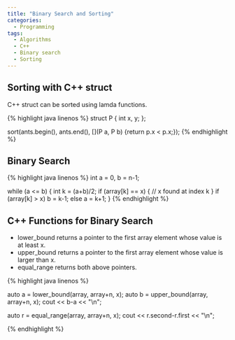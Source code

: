 ```yaml
---
title: "Binary Search and Sorting"
categories:
  - Programming
tags:
  - Algorithms
  - C++
  - Binary search
  - Sorting
---
```


## Sorting with C++ struct

C++ struct can be sorted using lamda functions.

{% highlight java linenos %}
struct P {
  int x, y;
};

sort(ants.begin(), ants.end(), [](P a, P b) {return p.x < p.x;});
{% endhighlight %}



## Binary Search

{% highlight java linenos %}
int a = 0, b = n-1;

while (a <= b) {
  int k = (a+b)/2;
  if (array[k] == x) {
  // x found at index k
  }
  if (array[k] > x) b = k-1;
  else a = k+1;
}
{% endhighlight %}

## C++ Functions for Binary Search

* lower_bound returns a pointer to the first array element whose value is at
least x.
*  upper_bound returns a pointer to the first array element whose value is
larger than x.
*  equal_range returns both above pointers.

{% highlight java linenos %}

auto a = lower_bound(array, array+n, x);
auto b = upper_bound(array, array+n, x);
cout << b-a << "\n";

auto r = equal_range(array, array+n, x);
cout << r.second-r.first << "\n";

{% endhighlight %}
